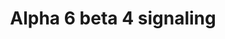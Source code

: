 ---
annotations:
- id: PW:0000003
  parent: signaling pathway
  type: Pathway Ontology
  value: signaling pathway
- id: PW:0000286
  parent: signaling pathway
  type: Pathway Ontology
  value: integrin mediated signaling pathway
authors:
- A.Pandey
- 212.48.140.65
- MaintBot
- Nsalomonis
- Khanspers
- MartijnVanIersel
- Mkutmon
- Egonw
- L Dupuis
- Eweitz
citedin:
- link: PMC3271737
  title: Proteomic Consequences of a Single Gene Mutation in a Colorectal Cancer Model
    (2011)
communities: []
description: The integrin alpha6beta4 was discovered in the late 1980s by two different
  groups and was called either alphaEbeta4 or Ic-Ic binding protein (Ic-IcBP) (1,2).
  The alpha6beta4 integrin is a component of Hemidesmosomes (HDs) (3, 4,5). Increased
  expression of alphaEbeta4 and changes in its distribution is found to be correlated
  with increased aggressiveness of tumors and poor prognosis (6, 7). Although integrin
  alpha6beta4, can interact with different laminin isoforms, its preferred ligand
  in the epidermal BM is laminin-5 (8, 9). The beta4 integrin is a large protein and
  has a cytoplasmic domain of more than 1000 amino acids (10, 11). This domain contains
  a Na-Ca exchanger (CalX) motif followed by two pairs of type III fibronectin (FNIII)
  domains separated by a connecting segment (CS). It is found to associate with the
  intermediate filament system through plectin and BP230, which are components of
  hemidesmosomes (12,13,14). Interaction of intgrin beta4 with components of hemidesmosomes
  including plectin, BP230 and BP180 is found to be important in signaling events
  associated with cell growth, survival, and migration under physiological and pathological
  conditions.  Studies have shown that beta4 can regulate keratinocyte migration both
  positively and negatively (15,16,17,18). It is also found to regulate cell survival
  in keratinocytes in cell culture systems under stress in a PI3K/Akt pathway dependent
  manner (19,18). However, alpha6beta4 was not found to have any effect on keratinocyte
  survival in vivo (20, 18, 16). Apart from its effects on keratinocytes, evidence
  suggests that integrin alpha6beta4 is important in cancer cell invasion (21,22,23,24)
  and survival (25,26,27,28,16,29). The cancer cell invasion is regulated through
  a IRS/PI3K dependent process while the effect on carcinoma cell survival in a PI3K/Akt
  and dependent manner. Activation of the transcription factors NFkappaB and NF-IL6
  in a p38Mapk dependent pathway and subsequent activation of IL6 gene expression
  was shown to be mechanism of alpha6beta4 induced survival of thymocytes and proliferation
  of thymic epithelial cells (27,30). Integrin alpha6beta4 is also known activate
  the Ras/Raf/MEK/ERK cascade which is found to be involved in the regulation of cell
  cycle (31,32,33,34). NetPath (http://www.netpath.org) is a collaborative project
  between PandeyLab at Johns Hopkins University (http://pandeylab.igm.jhmi.edu) and
  the Institute of Bioinformatics (http://www.ibioinformatics.org).  If you use this
  pathway, please cite the NetPath website until the pathway is published.
last-edited: 2024-05-22
ndex: 5aed3178-8b5f-11eb-9e72-0ac135e8bacf
organisms:
- Homo sapiens
redirect_from:
- /index.php/Pathway:WP244
- /instance/WP244
- /instance/WP244_r129701
revision: r129701
schema-jsonld:
- '@context': https://schema.org/
  '@id': https://wikipathways.github.io/pathways/WP244.html
  '@type': Dataset
  creator:
    '@type': Organization
    name: WikiPathways
  description: The integrin alpha6beta4 was discovered in the late 1980s by two different
    groups and was called either alphaEbeta4 or Ic-Ic binding protein (Ic-IcBP) (1,2).
    The alpha6beta4 integrin is a component of Hemidesmosomes (HDs) (3, 4,5). Increased
    expression of alphaEbeta4 and changes in its distribution is found to be correlated
    with increased aggressiveness of tumors and poor prognosis (6, 7). Although integrin
    alpha6beta4, can interact with different laminin isoforms, its preferred ligand
    in the epidermal BM is laminin-5 (8, 9). The beta4 integrin is a large protein
    and has a cytoplasmic domain of more than 1000 amino acids (10, 11). This domain
    contains a Na-Ca exchanger (CalX) motif followed by two pairs of type III fibronectin
    (FNIII) domains separated by a connecting segment (CS). It is found to associate
    with the intermediate filament system through plectin and BP230, which are components
    of hemidesmosomes (12,13,14). Interaction of intgrin beta4 with components of
    hemidesmosomes including plectin, BP230 and BP180 is found to be important in
    signaling events associated with cell growth, survival, and migration under physiological
    and pathological conditions.  Studies have shown that beta4 can regulate keratinocyte
    migration both positively and negatively (15,16,17,18). It is also found to regulate
    cell survival in keratinocytes in cell culture systems under stress in a PI3K/Akt
    pathway dependent manner (19,18). However, alpha6beta4 was not found to have any
    effect on keratinocyte survival in vivo (20, 18, 16). Apart from its effects on
    keratinocytes, evidence suggests that integrin alpha6beta4 is important in cancer
    cell invasion (21,22,23,24) and survival (25,26,27,28,16,29). The cancer cell
    invasion is regulated through a IRS/PI3K dependent process while the effect on
    carcinoma cell survival in a PI3K/Akt and dependent manner. Activation of the
    transcription factors NFkappaB and NF-IL6 in a p38Mapk dependent pathway and subsequent
    activation of IL6 gene expression was shown to be mechanism of alpha6beta4 induced
    survival of thymocytes and proliferation of thymic epithelial cells (27,30). Integrin
    alpha6beta4 is also known activate the Ras/Raf/MEK/ERK cascade which is found
    to be involved in the regulation of cell cycle (31,32,33,34). NetPath (http://www.netpath.org)
    is a collaborative project between PandeyLab at Johns Hopkins University (http://pandeylab.igm.jhmi.edu)
    and the Institute of Bioinformatics (http://www.ibioinformatics.org).  If you
    use this pathway, please cite the NetPath website until the pathway is published.
  keywords:
  - AKT1
  - EIF4EBP1
  - GAB1
  - GRB2
  - HRAS
  - IRS1
  - IRS2
  - ITGA6
  - ITGB4
  - LAMA1
  - LAMA2
  - LAMA3
  - LAMA5
  - LAMB1
  - LAMB2
  - LAMB3
  - LAMC1
  - LAMC2
  - MAPK1
  - MAPK14
  - MAPK3
  - MTOR
  - PIK3R1
  - PIK3R2
  - PRKCA
  - PRKCD
  - PTK2
  - PTPN11
  - RAC1
  - RHOA
  - SHC1
  - SOS1
  - SRC
  license: CC0
  name: Alpha 6 beta 4 signaling
seo: CreativeWork
title: Alpha 6 beta 4 signaling
wpid: WP244
---